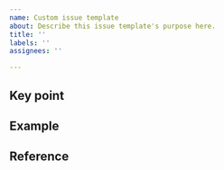 ```yaml
---
name: Custom issue template
about: Describe this issue template's purpose here.
title: ''
labels: ''
assignees: ''

---
```


## Key point

## Example

## Reference
